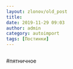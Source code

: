 ```yaml
---
layout: zlonov/old_post
title: 
date: 2019-11-29 09:03
author: admin
category: autoimport
tags: [Постинки]
---
```

<!-- wp:image {"align":"center","id":73560} -->
<div class="wp-block-image"><figure class="aligncenter"><img src="/assets/uploads/76223579_2517521451677205_6228191900529065984_o-scaled.jpg" alt="" class="wp-image-73560"/></figure></div>
<!-- /wp:image -->


#пятничное

